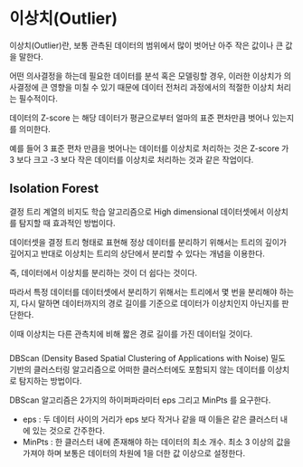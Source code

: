 # 이상치(Outlier)

이상치(Outlier)란, 보통 관측된 데이터의 범위에서 
많이 벗어난 아주 작은 값이나 큰 값을 말한다. 

어떤 의사결정을 하는데 필요한 데이터를 분석 혹은 모델링할 경우, 
이러한 이상치가 의사결정에 큰 영향을 미칠 수 있기 때문에 
데이터 전처리 과정에서의 적절한 이상치 처리는 필수적이다.

데이터의 Z-score 는 해당 데이터가 평균으로부터 얼마의 표준 편차만큼 벗어나 있는지를 의미한다.

예를 들어 3 표준 편차 만큼을 벗어나는 데이터를 이상치로 처리하는 것은 Z-score 가 3 보다 크고 -3 보다 
작은 데이터를 이상치로 처리하는 것과 같은 작업이다.

## Isolation Forest

결정 트리 계열의 비지도 학습 알고리즘으로 High dimensional 데이터셋에서 이상치를 탐지할 때 효과적인 방법이다.

데이터셋을 결정 트리 형태로 표현해 정상 데이터를 분리하기 위해서는 트리의 깊이가 깊어지고 
반대로 이상치는 트리의 상단에서 분리할 수 있다는 개념을 이용한다. 

즉, 데이터에서 이상치를 분리하는 것이 더 쉽다는 것이다.

따라서 특정 데이터를 데이터셋에서 분리하기 위해서는 트리에서 몇 번을 분리해야 하는지, 
다시 말하면 데이터까지의 경로 길이를 기준으로 데이터가 이상치인지 아닌지를 판단한다. 

이때 이상치는 다른 관측치에 비해 짧은 경로 길이를 가진 데이터일 것이다.

### 

DBScan (Density Based Spatial Clustering of Applications with Noise)
밀도 기반의 클러스터링 알고리즘으로 어떠한 클러스터에도 포함되지 않는 데이터를 이상치로 탐지하는 방법이다.

DBScan 알고리즘은 2가지의 하이퍼파라미터 eps 그리고 MinPts 를 요구한다.

- eps : 두 데이터 사이의 거리가 eps 보다 작거나 같을 때 이들은 같은 클러스터 내에 있는 것으로 간주한다.
- MinPts : 한 클러스터 내에 존재해야 하는 데이터의 최소 개수. 최소 3 이상의 값을 가져야 하며 보통은 데이터의 차원에 1을 더한 값 이상으로 설정한다.
